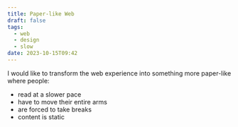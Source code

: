 ```yaml
---
title: Paper-like Web
draft: false
tags:
  - web
  - design
  - slow
date: 2023-10-15T09:42
---
```


I would like to transform the web experience into something more paper-like where people:
- read at a slower pace
- have to move their entire arms
- are forced to take breaks
- content is static
